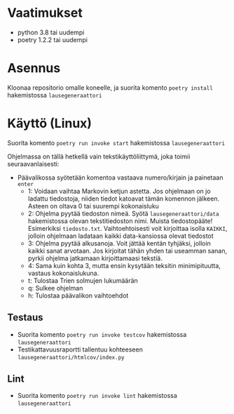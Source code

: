 # Vaatimukset

- python 3.8 tai uudempi
- poetry 1.2.2 tai uudempi

# Asennus

Kloonaa repositorio omalle koneelle, ja suorita komento `poetry install` hakemistossa `lausegeneraattori`

# Käyttö (Linux)

Suorita komento `poetry run invoke start` hakemistossa `lausegeneraattori`

Ohjelmassa on tällä hetkellä vain tekstikäyttöliittymä, joka toimii seuraavanlaisesti:
- Päävalikossa syötetään komentoa vastaava numero/kirjain ja painetaan `enter`
  - 1: Voidaan vaihtaa Markovin ketjun astetta. Jos ohjelmaan on jo ladattu tiedostoja, niiden tiedot katoavat tämän komennon jälkeen. Asteen on oltava 0 tai suurempi kokonaisluku
  - 2: Ohjelma pyytää tiedoston nimeä. Syötä `lausegeneraattori/data` hakemistossa olevan tekstitiedoston nimi. Muista tiedostopääte! Esimerkiksi `tiedosto.txt`. Vaihtoehtoisesti voit kirjoittaa isolla `KAIKKI`, jolloin ohjelmaan ladataan kaikki data-kansiossa olevat tiedostot
  - 3: Ohjelma pyytää alkusanoja. Voit jättää kentän tyhjäksi, jolloin kaikki sanat arvotaan. Jos kirjoitat tähän yhden tai useamman sanan, pyrkii ohjelma jatkamaan kirjoittamaasi tekstiä.
  - 4: Sama kuin kohta 3, mutta ensin kysytään teksitin minimipituutta, vastaus kokonaislukuna.
  - t: Tulostaa Trien solmujen lukumäärän
  - q: Sulkee ohjelman
  - h: Tulostaa päävalikon vaihtoehdot
  
## Testaus

- Suorita komento `poetry run invoke testcov` hakemistossa `lausegeneraattori`
- Testikattavuusraportti tallentuu kohteeseen `lausegeneraattori/htmlcov/index.py`

## Lint

- Suorita komento `poetry run invoke lint` hakemistossa `lausegeneraattori`

